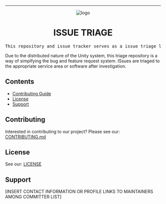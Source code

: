 <!-- Header block for project -->
<hr>

<div align="center">

![logo](https://user-images.githubusercontent.com/3129134/163255685-857aa780-880f-4c09-b08c-4b53bf4af54d.png)

<h1 align="center">ISSUE TRIAGE</h1>
<!-- ☝️ Replace with your repo name ☝️ -->

</div>

<pre align="center">This repository and issue tracker serves as a issue triage location for all unity bugs and feature requests.</pre>
<!-- ☝️ Replace with a single sentence describing the purpose of your repo / proj ☝️ -->

<!-- Header block for project -->

Due to the distributed nature of the Unity system, this triage repository is a way of simplfying the bug and feature request system. ISsues are triaged to the appropriate service area or software after investigation.

<!-- ☝️ Replace with a more detailed description of your repository, including why it was made and whom its intended for.  ☝️ -->

## Contents

* [Contributing Guide](#contributing)
* [License](#license)
* [Support](#support)


## Contributing

Interested in contributing to our project? Please see our: [CONTRIBUTING.md](CONTRIBUTING.md)

## License

See our: [LICENSE](LICENSE)

## Support

[INSERT CONTACT INFORMATION OR PROFILE LINKS TO MAINTAINERS AMONG COMMITTER LIST]

<!-- example list of contacts>
Key points of contact are: [@github-user-1](link to github profile) [@github-user-2](link to github profile)
-->

<!-- ☝️ Replace with the key individuals who should be contacted for questions ☝️ -->
